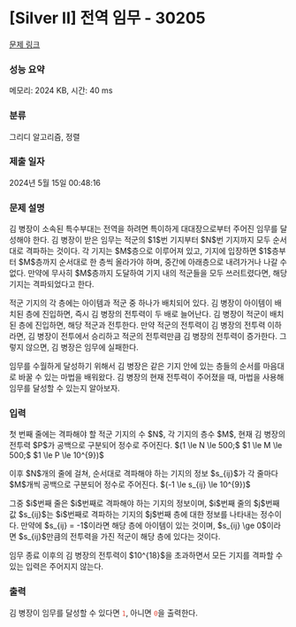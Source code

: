 # [Silver II] 전역 임무 - 30205 

[문제 링크](https://www.acmicpc.net/problem/30205) 

### 성능 요약

메모리: 2024 KB, 시간: 40 ms

### 분류

그리디 알고리즘, 정렬

### 제출 일자

2024년 5월 15일 00:48:16

### 문제 설명

<p>김 병장이 소속된 특수부대는 전역을 하려면 특이하게 대대장으로부터 주어진 임무를 달성해야 한다. 김 병장이 받은 임무는 적군의 $1$번 기지부터 $N$번 기지까지 모두 순서대로 격파하는 것이다. 각 기지는 $M$층으로 이루어져 있고, 기지에 입장하면 $1$층부터 $M$층까지 순서대로 한 층씩 올라가야 하며, 중간에 아래층으로 내려가거나 나갈 수 없다. 만약에 무사히 $M$층까지 도달하여 기지 내의 적군들을 모두 쓰러트렸다면, 해당 기지는 격파되었다고 한다.</p>

<p>적군 기지의 각 층에는 아이템과 적군 중 하나가 배치되어 있다. 김 병장이 아이템이 배치된 층에 진입하면, 즉시 김 병장의 전투력이 두 배로 늘어난다. 김 병장이 적군이 배치된 층에 진입하면, 해당 적군과 전투한다. 만약 적군의 전투력이 김 병장의 전투력 이하라면, 김 병장이 전투에서 승리하고 적군의 전투력만큼 김 병장의 전투력이 증가한다. 그렇지 않으면, 김 병장은 임무에 실패한다.</p>

<p>임무를 수월하게 달성하기 위해서 김 병장은 같은 기지 안에 있는 층들의 순서를 마음대로 바꿀 수 있는 마법을 배워왔다. 김 병장의 현재 전투력이 주어졌을 때, 마법을 사용해 임무를 달성할 수 있는지 알아보자.</p>

### 입력 

 <p>첫 번째 줄에는 격파해야 할 적군 기지의 수 $N$, 각 기지의 층수 $M$, 현재 김 병장의 전투력 $P$가 공백으로 구분되어 정수로 주어진다. $(1 \le N \le 500;$ $1 \le M \le 500;$ $1 \le P \le 10^{9})$</p>

<p>이후 $N$개의 줄에 걸쳐, 순서대로 격파해야 하는 기지의 정보 $s_{ij}$가 각 줄마다 $M$개씩 공백으로 구분되어 정수로 주어진다. $(-1 \le s_{ij} \le 10^{9})$</p>

<p>그중 $i$번째 줄은 $i$번째로 격파해야 하는 기지의 정보이며, $i$번째 줄의 $j$번째 값 $s_{ij}$는 $i$번째로 격파하는 기지의 $j$번째 층에 대한 정보를 나타내는 정수이다. 만약에 $s_{ij} = -1$이라면 해당 층에 아이템이 있는 것이며, $s_{ij} \ge 0$이라면 $s_{ij}$만큼의 전투력을 가진 적군이 해당 층에 있다는 것이다.</p>

<p>임무 종료 이후의 김 병장의 전투력이 $10^{18}$을 초과하면서 모든 기지를 격파할 수 있는 입력은 주어지지 않는다.</p>

### 출력 

 <p>김 병장이 임무를 달성할 수 있다면 <span style="color:#e74c3c;"><code>1</code></span>, 아니면 <span style="color:#e74c3c;"><code>0</code></span>을 출력한다.</p>

